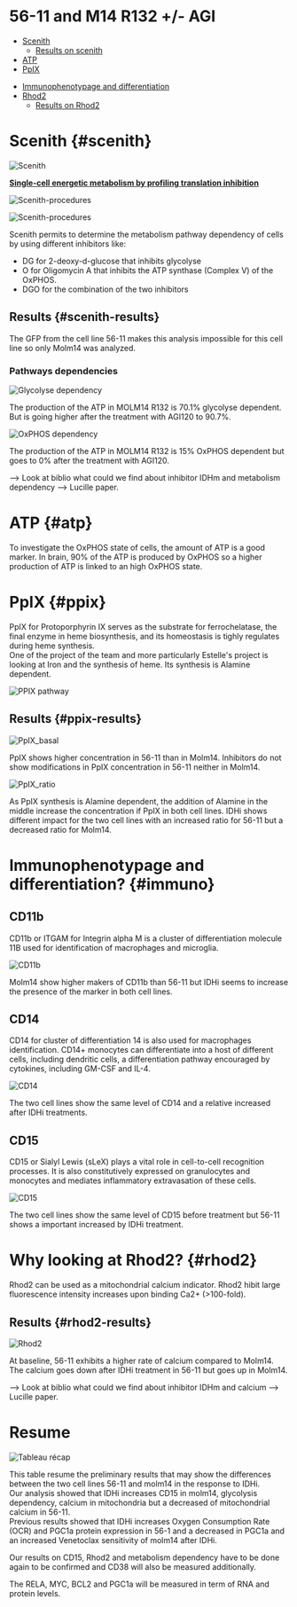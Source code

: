 # 56-11 and M14 R132 +/- AGI

<!-- * [Scenith](#scenith-principe)
* [ATP Principe](#atp-principe)
* [PpIX principe](#ppix-principe)
* [RPA principe](#rpa-principe)
* [Immunophenotypage/differentiation principe](#immuno-principe)
* [Rhod2 principe](#rhod2-principe)
* [ARN and protein principe](#arn-principe) -->
* [Scenith](#scenith)
  * [Results on scenith](#scenith-results)
* [ATP](#atp)
* [PpIX](#ppix)
<!-- * [RPA?](#rpa) -->
* [Immunophenotypage and differentiation](#immuno)
* [Rhod2](#rhod2)
  * [Results on Rhod2](#rhod2-results)


<!-- # Scenith Principe {#scenith}
# ATP Principe {#atp-principe}
# PpIX principe {#ppix-principe}
# RPA principe {#rpa-principe}
# Immunophenotypage/differentiation principe {#immuno-principe}
# Rhod2 principe {#rhod2-principe}
# ARN and protein principe {#arn-principe} -->

# Scenith {#scenith}

![Scenith](../../Pictures/scenith.jpeg)

[**Single-cell energetic metabolism by profiling translation inhibition**](https://www-sciencedirect-com.proxy.insermbiblio.inist.fr/science/article/pii/S1550413120306021?via%3Dihub)

![Scenith-procedures](../../Pictures/scenith_procedure2.jpg)

![Scenith-procedures](../../Pictures/scenith_procedure3.jpg)

Scenith permits to determine the metabolism pathway dependency of cells by using different inhibitors like:
* DG for 2-deoxy-d-glucose that inhibits glycolyse
* O for Oligomycin A that inhibits the ATP synthase (Complex V) of the OxPHOS.
* DGO for the combination of the two inhibitors


## Results {#scenith-results}

The GFP from the cell line 56-11 makes this analysis impossible for this cell line so only Molm14 was analyzed.

### Pathways dependencies

![Glycolyse dependency](Pictures/Gly_dependency.png)

The production of the ATP in MOLM14 R132 is 70.1% glycolyse dependent.  
But is going higher after the treatment with AGI120 to 90.7%.

![OxPHOS dependency](Pictures/OxPHOS_dependency.png)

The production of the ATP in MOLM14 R132 is 15% OxPHOS dependent but goes to 0% after the treatment with AGI120.

--> Look at biblio what could we find about inhibitor IDHm and metabolism dependency
--> Lucille paper.

# ATP {#atp}

To investigate the OxPHOS state of cells, the amount of ATP is a good marker. In brain, 90% of the ATP is produced by OxPHOS so a higher production of ATP is linked to an high OxPHOS state.

# PpIX {#ppix}

PpIX for Protoporphyrin IX serves as the substrate for ferrochelatase, the final enzyme in heme biosynthesis, and its homeostasis is tighly regulates during heme synthesis.  
One of the project of the team and more particularly Estelle's project is looking at Iron and the synthesis of heme. Its synthesis is Alamine dependent.

![PPIX pathway](Pictures/PPIX_pathway.png)

## Results {#ppix-results}

![PpIX_basal](Pictures/PpIX_basal.png)

PpIX shows higher concentration in 56-11 than in Molm14. Inhibitors do not show modifications in PpIX concentration in 56-11 neither in Molm14.

![PpIX_ratio](Pictures/PpIX_ratio.png)

As PpIX synthesis is Alamine dependent, the addition of Alamine in the middle increase the concentration if PpIX in both cell lines. IDHi shows different impact for the two cell lines with an increased ratio for 56-11 but a decreased ratio for Molm14.

<!-- # RPA {#rpa} -->

# Immunophenotypage and differentiation? {#immuno}

## CD11b

CD11b or ITGAM for Integrin alpha M is a cluster of differentiation molecule 11B used for identification of macrophages and microglia.

![CD11b](Pictures/cd11b.png)

Molm14 show higher makers of CD11b than 56-11 but IDHi seems to increase the presence of the marker in both cell lines.

## CD14

CD14 for cluster of differentiation 14 is also used for macrophages identification. CD14+ monocytes can differentiate into a host of different cells, including dendritic cells, a differentiation pathway encouraged by cytokines, including GM-CSF and IL-4.

![CD14](Pictures/cd14.png)

The two cell lines show the same level of CD14 and a relative increased after IDHi treatments.

## CD15

CD15 or Sialyl Lewis (sLeX) plays a vital role in cell-to-cell recognition processes. It is also constitutively expressed on granulocytes and monocytes and mediates inflammatory extravasation of these cells.

![CD15](Pictures/cd15.png)

The two cell lines show the same level of CD15 before treatment but 56-11 shows a important increased by IDHi treatment.

# Why looking at Rhod2? {#rhod2}

Rhod2 can be used as a mitochondrial calcium indicator. Rhod2 hibit large fluorescence intensity increases upon binding Ca2+ (>100-fold).

## Results {#rhod2-results}

![Rhod2](Pictures/Rhod2.png)

At baseline, 56-11 exhibits a higher rate of calcium compared to Molm14. The calcium goes down after IDHi treatment in 56-11 but goes up in Molm14.

--> Look at biblio what could we find about inhibitor IDHm and calcium
--> Lucille paper.

# Resume

![Tableau récap](Pictures/recap.png)

This table resume the preliminary results that may show the differences between the two cell lines 56-11 and molm14 in the response to IDHi.  
Our analysis showed that IDHi increases CD15 in molm14, glycolysis dependency, calcium in mitochondria but a decreased of mitochondrial calcium in 56-11.  
Previous results showed that IDHi increases Oxygen Consumption Rate (OCR) and PGC1a protein expression in 56-1 and a decreased in PGC1a and an increased Venetoclax sensitivity of molm14 after IDHi.

Our results on CD15, Rhod2 and metabolism dependency have to be done again to be confirmed and CD38 will also be measured additionally.

The RELA, MYC, BCL2 and PGC1a will be measured in term of RNA and protein levels.  
